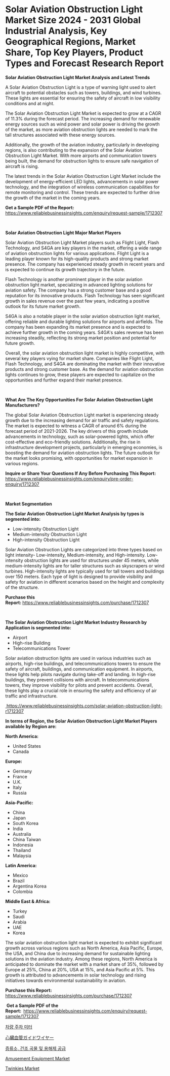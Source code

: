 <p><h1>Solar Aviation Obstruction Light Market Size 2024 - 2031 Global Industrial Analysis, Key Geographical Regions, Market Share, Top Key Players, Product Types and Forecast Research Report</h1></p><p><strong>Solar Aviation Obstruction Light Market Analysis and Latest Trends</strong></p>
<p><p>A Solar Aviation Obstruction Light is a type of warning light used to alert aircraft to potential obstacles such as towers, buildings, and wind turbines. These lights are essential for ensuring the safety of aircraft in low visibility conditions and at night.</p><p>The Solar Aviation Obstruction Light Market is expected to grow at a CAGR of 11.3% during the forecast period. The increasing demand for renewable energy sources such as wind power and solar power is driving the growth of the market, as more aviation obstruction lights are needed to mark the tall structures associated with these energy sources.</p><p>Additionally, the growth of the aviation industry, particularly in developing regions, is also contributing to the expansion of the Solar Aviation Obstruction Light Market. With more airports and communication towers being built, the demand for obstruction lights to ensure safe navigation of aircraft is rising.</p><p>The latest trends in the Solar Aviation Obstruction Light Market include the development of energy-efficient LED lights, advancements in solar power technology, and the integration of wireless communication capabilities for remote monitoring and control. These trends are expected to further drive the growth of the market in the coming years.</p></p>
<p><strong>Get a Sample PDF of the Report:&nbsp;</strong> <a href="https://www.reliablebusinessinsights.com/enquiry/request-sample/1712307">https://www.reliablebusinessinsights.com/enquiry/request-sample/1712307</a></p>
<p>&nbsp;</p>
<p><strong>Solar Aviation Obstruction Light Major Market Players</strong></p>
<p><p>Solar Aviation Obstruction Light Market players such as Flight Light, Flash Technology, and S4GA are key players in the market, offering a wide range of aviation obstruction lights for various applications. Flight Light is a leading player known for its high-quality products and strong market presence. The company has experienced steady growth in recent years and is expected to continue its growth trajectory in the future.</p><p>Flash Technology is another prominent player in the solar aviation obstruction light market, specializing in advanced lighting solutions for aviation safety. The company has a strong customer base and a good reputation for its innovative products. Flash Technology has seen significant growth in sales revenue over the past few years, indicating a positive outlook for its future market growth.</p><p>S4GA is also a notable player in the solar aviation obstruction light market, offering reliable and durable lighting solutions for airports and airfields. The company has been expanding its market presence and is expected to achieve further growth in the coming years. S4GA's sales revenue has been increasing steadily, reflecting its strong market position and potential for future growth.</p><p>Overall, the solar aviation obstruction light market is highly competitive, with several key players vying for market share. Companies like Flight Light, Flash Technology, and S4GA are dominating the market with their innovative products and strong customer base. As the demand for aviation obstruction lights continues to grow, these players are expected to capitalize on the opportunities and further expand their market presence.</p></p>
<p>&nbsp;</p>
<p><strong>What Are The Key Opportunities For Solar Aviation Obstruction Light Manufacturers?</strong></p>
<p><p>The global Solar Aviation Obstruction Light market is experiencing steady growth due to the increasing demand for air traffic and safety regulations. The market is expected to witness a CAGR of around 6% during the forecast period of 2021-2026. The key drivers of this growth include advancements in technology, such as solar-powered lights, which offer cost-effective and eco-friendly solutions. Additionally, the rise in infrastructure development projects, particularly in emerging economies, is boosting the demand for aviation obstruction lights. The future outlook for the market looks promising, with opportunities for market expansion in various regions.</p></p>
<p><strong>Inquire or Share Your Questions If Any Before Purchasing This Report:</strong> <a href="https://www.reliablebusinessinsights.com/enquiry/pre-order-enquiry/1712307">https://www.reliablebusinessinsights.com/enquiry/pre-order-enquiry/1712307</a></p>
<p>&nbsp;</p>
<p><strong>Market Segmentation</strong></p>
<p><strong>The Solar Aviation Obstruction Light Market Analysis by types is segmented into:</strong></p>
<p><ul><li>Low-intensity Obstruction Light</li><li>Medium-intensity Obstruction Light</li><li>High-intensity Obstruction Light</li></ul></p>
<p><p>Solar Aviation Obstruction Lights are categorized into three types based on light intensity- Low-intensity, Medium-intensity, and High-intensity. Low-intensity obstruction lights are used for structures under 45 meters, while medium-intensity lights are for taller structures such as skyscrapers or wind turbines. High-intensity lights are typically used for tall towers and buildings over 150 meters. Each type of light is designed to provide visibility and safety for aviation in different scenarios based on the height and complexity of the structure.</p></p>
<p><strong>Purchase this Report:&nbsp;</strong><a href="https://www.reliablebusinessinsights.com/purchase/1712307">https://www.reliablebusinessinsights.com/purchase/1712307</a></p>
<p>&nbsp;</p>
<p><strong>The Solar Aviation Obstruction Light Market Industry Research by Application is segmented into:</strong></p>
<p><ul><li>Airport</li><li>High-rise Building</li><li>Telecommunications Tower</li></ul></p>
<p><p>Solar aviation obstruction lights are used in various industries such as airports, high-rise buildings, and telecommunications towers to ensure the safety of aircraft, buildings, and communication equipment. In airports, these lights help pilots navigate during take-off and landing. In high-rise buildings, they prevent collisions with aircraft. In telecommunications towers, they improve visibility for pilots and prevent accidents. Overall, these lights play a crucial role in ensuring the safety and efficiency of air traffic and infrastructure.</p></p>
<p><a href="https://www.reliablebusinessinsights.com/solar-aviation-obstruction-light-r1712307">&nbsp;https://www.reliablebusinessinsights.com/solar-aviation-obstruction-light-r1712307</a></p>
<p><strong>In terms of Region, the Solar Aviation Obstruction Light Market Players available by Region are:</strong></p>
<p>
    <p> <strong> North America: </strong>
        <ul>
            <li>United States</li>
            <li>Canada</li>
        </ul>
        </p> 
    <p> <strong> Europe: </strong>
        <ul>
            <li>Germany</li>
            <li>France</li>
            <li>U.K.</li>
            <li>Italy</li>
            <li>Russia</li>
        </ul>
        </p> 
    <p> <strong> Asia-Pacific: </strong>
        <ul>
            <li>China</li>
            <li>Japan</li>
            <li>South Korea</li>
            <li>India</li>
            <li>Australia</li>
            <li>China Taiwan</li>
            <li>Indonesia</li>
            <li>Thailand</li>
            <li>Malaysia</li>
        </ul>
        </p> 
    <p> <strong> Latin America: </strong>
        <ul>
            <li>Mexico</li>
            <li>Brazil</li>
            <li>Argentina Korea</li>
            <li>Colombia</li>
        </ul>
        </p> 
    <p> <strong> Middle East & Africa: </strong>
        <ul>
            <li>Turkey</li>
            <li>Saudi</li>
            <li>Arabia</li>
            <li>UAE</li>
            <li>Korea</li>
        </ul>
    </p>
    </p>
<p><p>The solar aviation obstruction light market is expected to exhibit significant growth across various regions such as North America, Asia Pacific, Europe, the USA, and China due to increasing demand for sustainable lighting solutions in the aviation industry. Among these regions, North America is anticipated to dominate the market with a market share of 35%, followed by Europe at 25%, China at 20%, USA at 15%, and Asia Pacific at 5%. This growth is attributed to advancements in solar technology and rising initiatives towards environmental sustainability in aviation.</p></p>
<p><strong>Purchase this Report: </strong><a href="https://www.reliablebusinessinsights.com/purchase/1712307">https://www.reliablebusinessinsights.com/purchase/1712307</a></p>
<p>&nbsp;<strong>Get a Sample PDF of the Report:&nbsp;&nbsp;</strong><a href="https://www.reliablebusinessinsights.com/enquiry/request-sample/1712307">https://www.reliablebusinessinsights.com/enquiry/request-sample/1712307</a></p>
<p><strong></strong></p>
<p><p><a href="https://github.com/AnthonyWratten/Market-Research-Report-List-1/blob/main/7646807107348.md">차량 주차 미터</a></p><p><a href="https://github.com/DwightHuels1/Market-Research-Report-List-1/blob/main/3951499127244.md">心臓血管ガイドワイヤー</a></p><p><a href="https://github.com/plelbej847484502/Market-Research-Report-List-2/blob/main/6828798107350.md">증류소, 건조 곡물 및 용해제 공급</a></p><p><a href="https://github.com/jaidynmorantestelletmjzya/Market-Research-Report-List-3/blob/main/amusement-equipment-market.md">Amusement Equipment Market</a></p><p><a href="https://issuu.com/reportprime-2/docs/twinkies-market-size-2030.pptx">Twinkies Market</a></p></p>